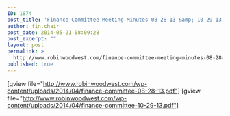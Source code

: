 ```yaml
---
ID: 1874
post_title: 'Finance Committee Meeting Minutes 08-28-13 &amp; 10-29-13'
author: fin.chair
post_date: 2014-05-21 08:09:28
post_excerpt: ""
layout: post
permalink: >
  http://www.robinwoodwest.com/finance-committee-meeting-minutes-08-28-13-10-29-13/
published: true
---
```

[gview file="http://www.robinwoodwest.com/wp-content/uploads/2014/04/finance-committee-08-28-13.pdf"]
[gview file="http://www.robinwoodwest.com/wp-content/uploads/2014/04/finance-committee-10-29-13.pdf"]